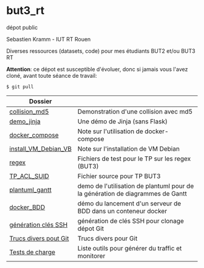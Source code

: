 # but3_rt
dépot public

Sebastien Kramm - IUT RT Rouen

Diverses ressources (datasets, code) pour mes étudiants BUT2 et/ou BUT3 RT


**Attention**: ce dépot est susceptible d'évoluer, donc si jamais vous l'avez cloné, avant toute séance de travail:
```
$ git pull
```


|  Dossier                          |             |
|-----------------------------------|-------------| 
| [collision_md5](collision_md5/)   | Demonstration d'une collision avec md5 |
| [demo_jinja](demo_jinja/)         |  Une démo de Jinja (sans Flask) |
| [docker_compose](docker_compose)  | Note sur l'utilisation de docker-compose |
| [install_VM_Debian_VB](install_VM_Debian_VB) |  Note sur l'installation de VM Debian |
| [regex](regex/)                   |  Fichiers de test pour le TP sur les regex (BUT3) |
| [TP_ACL_SUID](TP_ACL_SUID/)       | Fichier source pour TP BUT3 |
| [plantuml_gantt](plantuml_gantt/) | demo de l'utilisation de plantuml pour de<br>la génération de diagrammes de Gantt |
| [docker_BDD](docker_BDD/)         | démo du lancement d'un serveur de BDD dans un conteneur docker |
| [génération clés SSH](SSH_keys/)  | génération de clés SSH pour clonage dépot Git |
| [Trucs divers pout Git](git_TA)   | Trucs divers pour Git |
| [Tests de charge](load_test)      | Liste outils pour générer du traffic et monitorer |


